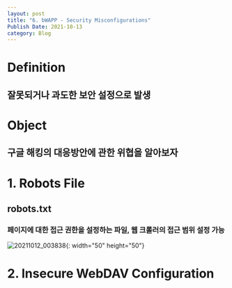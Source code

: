 ```yaml
---
layout: post
title: "6. bWAPP - Security Misconfigurations"
Publish Date: 2021-10-13
category: Blog
---
```


<h1>Definition</h1>
<h2>잘못되거나 과도한 보안 설정으로 발생</h2>




<h1>Object</h1>
<h2>구글 해킹의 대응방안에 관한 위협을 알아보자</h2>


<h1>1. Robots File</h1>
<h2>robots.txt</h2>
<h3>페이지에 대한 접근 권한을 설정하는 파일, 웹 크롤러의 접근 범위 설정 가능</h3>


![20211012_003838](https://user-images.githubusercontent.com/77016353/136818868-d806695b-b8af-49da-af11-01b928b05f4d.png){: width="50" height="50"}





<h1>2. Insecure WebDAV Configuration</h1>

